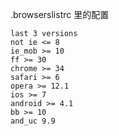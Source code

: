 .browserslistrc 里的配置
```
last 3 versions
not ie <= 8
ie_mob >= 10
ff >= 30
chrome >= 34
safari >= 6
opera >= 12.1
ios >= 7
android >= 4.1
bb >= 10
and_uc 9.9
```